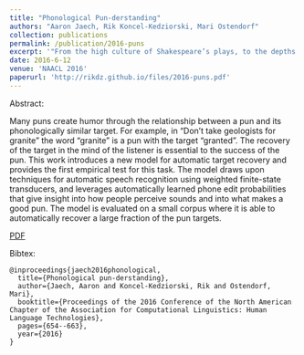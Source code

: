 ```yaml
---
title: "Phonological Pun-derstanding"
authors: "Aaron Jaech, Rik Koncel-Kedziorski, Mari Ostendorf"
collection: publications
permalink: /publication/2016-puns
excerpt: '"From the high culture of Shakespeare’s plays, to the depths of the YouTube comments section, from advertising slogans to conversations with nerdy parents, puns are a versatile rhetorical device and their understanding is essential to any comprehensive approach to computational humor."'
date: 2016-6-12
venue: 'NAACL 2016'
paperurl: 'http://rikdz.github.io/files/2016-puns.pdf'
---
```


Abstract:

Many puns create humor through the relationship between a pun and its phonologically similar target. For example, in “Don’t take geologists for granite” the word “granite” is a pun with the target “granted”. The recovery of the target in the mind of the listener is essential to the success of the pun. This work introduces a new model for automatic target recovery and provides the first empirical test for this task. The model draws upon techniques for automatic speech recognition using weighted finite-state transducers, and leverages automatically learned phone edit probabilities that give insight into how people perceive sounds and into what makes a good pun. The model is evaluated on a small corpus where it is able to automatically recover a large fraction of the pun targets.

[PDF](http://rikdz.github.io/files/2016-puns.pdf)

Bibtex:
```
@inproceedings{jaech2016phonological,
  title={Phonological pun-derstanding},
  author={Jaech, Aaron and Koncel-Kedziorski, Rik and Ostendorf, Mari},
  booktitle={Proceedings of the 2016 Conference of the North American Chapter of the Association for Computational Linguistics: Human Language Technologies},
  pages={654--663},
  year={2016}
}
```
